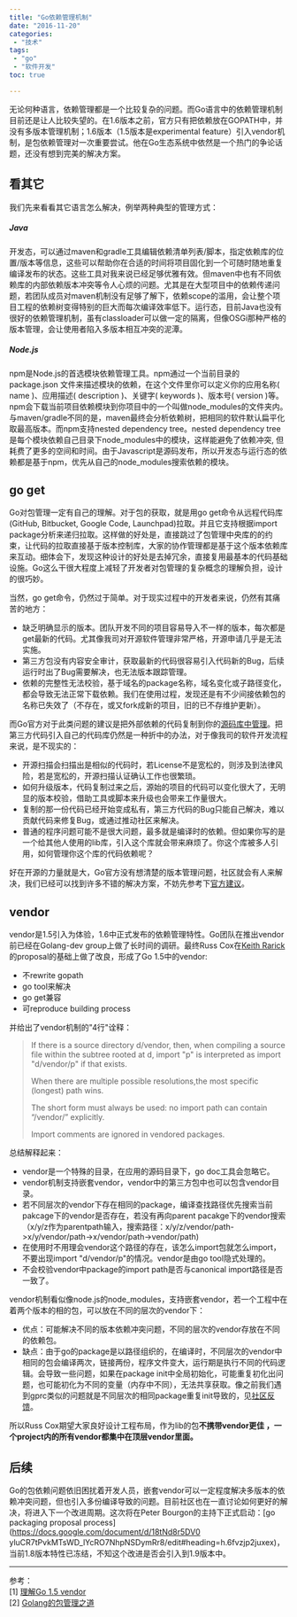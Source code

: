 ```yaml
---
title: "Go依赖管理机制"
date: "2016-11-20"
categories:
 - "技术"
tags:
 - "go"
 - "软件开发"
toc: true

---
```


无论何种语言，依赖管理都是一个比较复杂的问题。而Go语言中的依赖管理机制目前还是让人比较失望的。在1.6版本之前，官方只有把依赖放在GOPATH中，并没有多版本管理机制；1.6版本（1.5版本是experimental feature）引入vendor机制，是包依赖管理对一次重要尝试。他在Go生态系统中依然是一个热门的争论话题，还没有想到完美的解决方案。

## 看其它

我们先来看看其它语言怎么解决，例举两种典型的管理方式：
 
##### Java

开发态，可以通过maven和gradle工具编辑依赖清单列表/脚本，指定依赖库的位置/版本等信息，这些可以帮助你在合适的时间将项目固化到一个可随时随地重复编译发布的状态。这些工具对我来说已经足够优雅有效。但maven中也有不同依赖库的内部依赖版本冲突等令人心烦的问题。尤其是在大型项目中的依赖传递问题，若团队成员对maven机制没有足够了解下，依赖scope的滥用，会让整个项目工程的依赖树变得特别的巨大而每次编译效率低下。运行态，目前Java也没有很好的依赖管理机制，虽有classloader可以做一定的隔离，但像OSGi那种严格的版本管理，会让使用者陷入多版本相互冲突的泥潭。

##### Node.js

npm是Node.js的首选模块依赖管理工具。npm通过一个当前目录的 package.json 文件来描述模块的依赖，在这个文件里你可以定义你的应用名称( name )、应用描述( description )、关键字( keywords )、版本号( version )等。npm会下载当前项目依赖模块到你项目中的一个叫做node_modules的文件夹内。与maven/gradle不同的是，maven最终会分析依赖树，把相同的软件默认扁平化取最高版本。而npm支持nested dependency tree。nested dependency tree是每个模块依赖自己目录下node_modules中的模块，这样能避免了依赖冲突, 但耗费了更多的空间和时间。由于Javascript是源码发布，所以开发态与运行态的依赖都是基于npm，优先从自己的node_modules搜索依赖的模块。
<!--more-->

## go get

Go对包管理一定有自己的理解。对于包的获取，就是用go get命令从远程代码库(GitHub, Bitbucket, Google Code, Launchpad)拉取。并且它支持根据import package分析来递归拉取。这样做的好处是，直接跳过了包管理中央库的的约束，让代码的拉取直接基于版本控制库，大家的协作管理都是基于这个版本依赖库来互动。细体会下，发现这种设计的好处是去掉冗余，直接复用最基本的代码基础设施。Go这么干很大程度上减轻了开发者对包管理的复杂概念的理解负担，设计的很巧妙。

当然，go get命令，仍然过于简单。对于现实过程中的开发者来说，仍然有其痛苦的地方：

 - 缺乏明确显示的版本。团队开发不同的项目容易导入不一样的版本，每次都是get最新的代码。尤其像我司对开源软件管理非常严格，开源申请几乎是无法实施。
 - 第三方包没有内容安全审计，获取最新的代码很容易引入代码新的Bug，后续运行时出了Bug需要解决，也无法版本跟踪管理。
 - 依赖的完整性无法校验，基于域名的package名称，域名变化或子路径变化，都会导致无法正常下载依赖。我们在使用过程，发现还是有不少间接依赖包的名称已失效了（不存在，或又fork成新的项目，旧的已不存维护更新）。

而Go官方对于此类问题的建议是把外部依赖的代码复制到你的[源码库中管理](https://golang.org/doc/faq#get_version)。把第三方代码引入自己的代码库仍然是一种折中的办法，对于像我司的软件开发流程来说，是不现实的：

 - 开源扫描会扫描出是相似的代码时，若License不是宽松的，则涉及到法律风险，若是宽松的，开源扫描认证确认工作也很繁琐。
 - 如何升级版本，代码复制过来之后，源始的项目的代码可以变化很大了，无明显的版本校验，借助工具或脚本来升级也会带来工作量很大。
 - 复制的那一份代码已经开始变成私有，第三方代码的Bug只能自己解决，难以贡献代码来修复Bug，或通过推动社区来解决。
 - 普通的程序问题可能不是很大问题，最多就是编译时的依赖。但如果你写的是一个给其他人使用的lib库，引入这个库就会带来麻烦了。你这个库被多人引用，如何管理你这个库的代码依赖呢？

好在开源的力量就是大，Go官方没有想清楚的版本管理问题，社区就会有人来解决，我们已经可以找到许多不错的解决方案，不妨先参考下[官方建议](https://github.com/golang/go/wiki/PackageManagementTools)。

## vendor

vendor是1.5引入为体验，1.6中正式发布的依赖管理特性。Go团队在推出vendor前已经在Golang-dev group上做了长时间的调研。最终Russ Cox在[Keith Rarick](https://github.com/kr)的proposal的基础上做了改良，形成了Go 1.5中的vendor:

 - 不rewrite gopath
 - go tool来解决
 - go get兼容
 - 可reproduce building process

并给出了vendor机制的"4行"诠释：

> If there is a source directory d/vendor, then, when compiling a source file within the subtree rooted at d, import "p" is interpreted as import "d/vendor/p" if that exists.
> 
> When there are multiple possible resolutions,the most specific (longest) path wins.
> 
> The short form must always be used: no import path can  contain “/vendor/” explicitly.
> 
> Import comments are ignored in vendored packages.

总结解释起来：

 - vendor是一个特殊的目录，在应用的源码目录下，go doc工具会忽略它。
 - vendor机制支持嵌套vendor，vendor中的第三方包中也可以包含vendor目录。
 - 若不同层次的vendor下存在相同的package，编译查找路径优先搜索当前pakcage下的vendor是否存在，若没有再向parent pacakge下的vendor搜索（x/y/z作为parentpath输入，搜索路径：x/y/z/vendor/path->x/y/vendor/path->x/vendor/path->vendor/path)
 - 在使用时不用理会vendor这个路径的存在，该怎么import包就怎么import，不要出现import "d/vendor/p"的情况。vendor是由go tool隐式处理的。
 - 不会校验vendor中package的import path是否与canonical import路径是否一致了。

vendor机制看似像node.js的node_modules，支持嵌套vendor，若一个工程中在着两个版本的相的包，可以放在不同的层次的vendor下：

 - 优点：可能解决不同的版本依赖冲突问题，不同的层次的vendor存放在不同的依赖包。
 - 缺点：由于go的package是以路径组织的，在编译时，不同层次的vendor中相同的包会编译两次，链接两份，程序文件变大，运行期是执行不同的代码逻辑。会导致一些问题，如果在package init中全局初始化，可能重复初化出问题，也可能初化为不同的变量（内存中不同），无法共享获取。像之前我们遇到gprc类似的问题就是不同层次的相同package重复init导致的，见[社区反馈](https://github.com/grpc/grpc-go/issues/566)。

所以Russ Cox期望大家良好设计工程布局，作为lib的包**不携带vendor更佳 ，一个project内的所有vendor都集中在顶层vendor里面。**

## 后续

Go的包依赖问题依旧困扰着开发人员，嵌套vendor可以一定程度解决多版本的依赖冲突问题，但也引入多份编译导致的问题。目前社区也在一直讨论如何更好的解决，将进入下一个改进周期。这次将在Peter Bourgon的主持下正式启动：[go packaging proposal process](https://docs.google.com/document/d/18tNd8r5DV0
yluCR7tPvkMTsWD_lYcRO7NhpNSDymRr8/edit#heading=h.6fvzjp2juxex)，当前1.8版本特性已冻结，不知这个改进是否会引入到1.9版本中。

------
参考：  
[1] [理解Go 1.5 vendor](http://tonybai.com/2015/07/31/understand-go15-vendor/)  
[2] [Golang的包管理之道](http://www.infoq.com/cn/articles/golang-package-management)  
